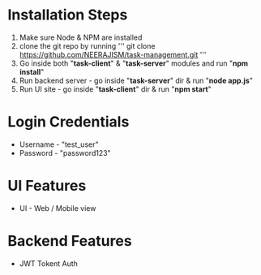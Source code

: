 # Installation Steps

1. Make sure Node & NPM are installed
2. clone the git repo by running
   '''
   git clone https://github.com/NEERAJISM/task-management.git
   '''
3. Go inside both "**task-client**" & "**task-server**" modules and run "**npm install**"
4. Run backend server - go inside "**task-server**" dir & run "**node app.js**"
5. Run UI site - go inside "**task-client**" dir & run "**npm start**"

# Login Credentials

- Username - "test_user"
- Password - "password123"

# UI Features

- UI - Web / Mobile view

# Backend Features

- JWT Tokent Auth
